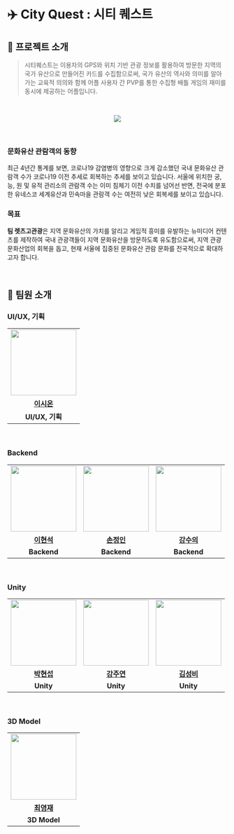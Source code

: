 #  ✈️ City Quest : 시티 퀘스트

## 🎈 프로젝트 소개

> 시티퀘스트는 이용자의 GPS와 위치 기반 관광 정보를 활용하여 방문한 지역의 국가 유산으로 만들어진 카드를 수집함으로써, 국가 유산의 역사와 의미를 알아가는 교육적 의의와 함께 어플 사용자 간 PVP를 통한 수집형 배틀 게임의 재미를 동시에 제공하는 어플입니다.

<br/>

<p align="center"> <a href="https://hits.seeyoufarm.com"><img src="https://hits.seeyoufarm.com/api/count/incr/badge.svg?url=https%3A%2F%2Fgithub.com%2Flets-go-tourism&count_bg=%235992DD&title_bg=%23555555&icon=&icon_color=%23E7E7E7&title=hits&edge_flat=false"/></a> </p> <br/>

### 문화유산 관람객의 동향
최근 4년간 통계를 보면, 코로나19 감염병의 영향으로 크게 감소했던 국내 문화유산 관람객 수가 코로나19 이전 추세로 회복하는 추세를 보이고 있습니다. 서울에 위치한 궁, 능, 원 및 유적 관리소의 관람객 수는 이미 침체기 이전 수치를 넘어선 반면, 전국에 분포한 유네스코 세계유산과 민속마을 관람객 수는 여전히 낮은 회복세를 보이고 있습니다.

### 목표
**팀 렛츠고관광**은 지역 문화유산의 가치를 알리고 게임적 흥미를 유발하는 뉴미디어 컨텐츠를 제작하여 국내 관광객들이 지역 문화유산을 방문하도록 유도함으로써, 지역 관광 문화산업의 회복을 돕고, 현재 서울에 집중된 문화유산 관람 문화를 전국적으로 확대하고자 합니다.

<br/>


## 👫 팀원 소개

### UI/UX, 기획

<table>
  <tr>
    <td align="center"><a href="https://github.com/"><img src="https://avatars.githubusercontent.com/" width="150px;" alt="">
  </tr>
  <tr>
    <td align="center"><a href="https://github.com/"><b>이시온</b></td>
  </tr>
    <tr>
    <td align="center"><strong>UI/UX, 기획</strong></td>
  </tr>
</table>

<br/>

### Backend

<table>
  <tr>
    <td align="center"><a href="https://github.com/bbbbooo"><img src="https://avatars.githubusercontent.com/bbbbooo" width="150px;" alt="">
    <td align="center"><a href="https://github.com/silverpoodle"><img src="https://avatars.githubusercontent.com/silverpoodle" width="150px;" alt="">
    <td align="center"><a href="https://github.com/silverpoodle"><img src="https://avatars.githubusercontent.com/numerical43" width="150px;" alt="">
  </tr>
  <tr>
    <td align="center"><a href="https://github.com/bbbbooo"><b>이현석</b></td>
    <td align="center"><a href="https://github.com/silverpoodle"><b>손정인</b></td>
    <td align="center"><a href="https://github.com/numerical43"><b>강수의</b></td>
  </tr>
    <tr>
    <td align="center"><strong>Backend</strong></td>
    <td align="center"><strong>Backend</strong></td>
    <td align="center"><strong>Backend</strong></td>
  </tr>
</table>

<br/>

### Unity

<table>
  <tr>
    <td align="center"><a href="https://github.com/"><img src="https://avatars.githubusercontent.com/" width="150px;" alt="">
    <td align="center"><a href="https://github.com/JoanneKael"><img src="https://avatars.githubusercontent.com/JoanneKael" width="150px;" alt="">
    <td align="center"><a href="https://github.com/"><img src="https://avatars.githubusercontent.com/" width="150px;" alt="">
  </tr>
  <tr>
    <td align="center"><a href="https://github.com/"><b>박현섭</b></td>
    <td align="center"><a href="https://github.com/JoanneKael"><b>강주연</b></td>
    <td align="center"><a href="https://github.com/"><b>김성비</b></td>
  </tr>
    <tr>
    <td align="center"><strong>Unity</strong></td>
    <td align="center"><strong>Unity</strong></td>
    <td align="center"><strong>Unity</strong></td>
  </tr>
</table>

<br/>

### 3D Model

<table>
  <tr>
    <td align="center"><a href="https://github.com/"><img src="https://avatars.githubusercontent.com/" width="150px;" alt="">
  </tr>
  <tr>
    <td align="center"><a href="https://github.com/"><b>최영재</b></td>
  </tr>
    <tr>
    <td align="center"><strong>3D Model</strong></td>
  </tr>
</table>


<br>
